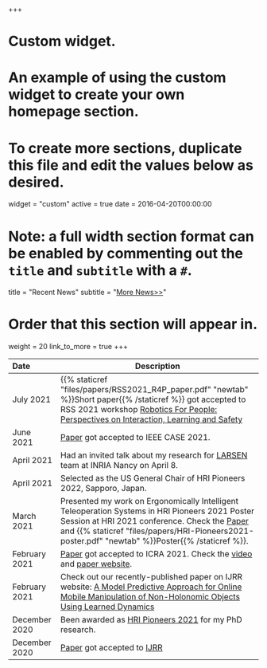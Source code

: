 +++
# Custom widget.
# An example of using the custom widget to create your own homepage section.
# To create more sections, duplicate this file and edit the values below as desired.
widget = "custom"
active = true
date = 2016-04-20T00:00:00

# Note: a full width section format can be enabled by commenting out the `title` and `subtitle` with a `#`.
title = "Recent News"
subtitle = "[More News>>](https://amir-yazdani.github.io/full_news)"

# Order that this section will appear in.
weight = 20
link_to_more = true
+++

|         Date      | Description                    |
|    :---           | ------------------------------ |
|    July 2021      | {{% staticref "files/papers/RSS2021_R4P_paper.pdf" "newtab" %}}Short paper{{% /staticref %}} got accepted to RSS 2021 workshop [Robotics For People: Perspectives on Interaction, Learning and Safety](https://sites.google.com/view/r4p2021/)|
|    June 2021     | [Paper](https://arxiv.org/abs/2002.10586) got accepted to IEEE CASE 2021.|
|    April 2021     | Had an invited talk about my research for [LARSEN](https://team.inria.fr/larsen/) team at INRIA Nancy on April 8.|
|    April 2021     | Selected as the US General Chair of HRI Pioneers 2022, Sapporo, Japan.|
|    March 2021     | Presented my work on Ergonomically Intelligent Teleoperation Systems in HRI Pioneers 2021 Poster Session at HRI 2021 conference. Check the [Paper](https://dl.acm.org/doi/pdf/10.1145/3434074.3446350) and {{% staticref "files/papers/HRI-Pioneers2021-poster.pdf" "newtab" %}}Poster{{% /staticref %}}.|
|    February 2021  | [Paper](https://arxiv.org/abs/2010.08124) got accepted to ICRA 2021. Check the [video](https://youtu.be/WmYb1sxsIjg) and [paper website](https://sites.google.com/view/risk-aware-decision-making/home).|
|    February 2021  | Check out our recently-published paper on IJRR website: [A Model Predictive Approach for Online Mobile Manipulation of Non-Holonomic Objects Using Learned Dynamics](https://journals.sagepub.com/doi/full/10.1177/0278364921992793)|
|    December 2020  | Been awarded as [HRI Pioneers 2021](http://www.hripioneers.info/hri21/) for my PhD research.|
|    December 2020  |[Paper](https://journals.sagepub.com/doi/full/10.1177/0278364921992793) got accepted to [IJRR](https://journals.sagepub.com/home/ijr)||
